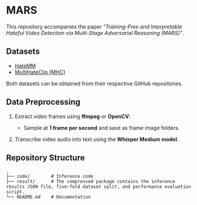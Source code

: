# MARS

This repository accompanies the paper *“Training-Free and Interpretable Hateful Video Detection via Multi-Stage Adversarial Reasoning (MARS)”*.


## Datasets

* [HateMM](https://github.com/hate-alert/HateMM)
* [MultiHateClip (MHC)](https://github.com/Social-AI-Studio/MultiHateClip)

Both datasets can be obtained from their respective GitHub repositories.

## Data Preprocessing

1. Extract video frames using **ffmpeg** or **OpenCV**:
   * Sample at **1 frame per second** and save as frame image folders.
     
2. Transcribe video audio into text using the **Whisper Medium model**.

## Repository Structure

```
.
├── code/        # Inference code
├── result/      # The compressed package contains the inference results JSON file, five-fold dataset split, and performance evaluation script.
└── README.md    # Documentation
```


